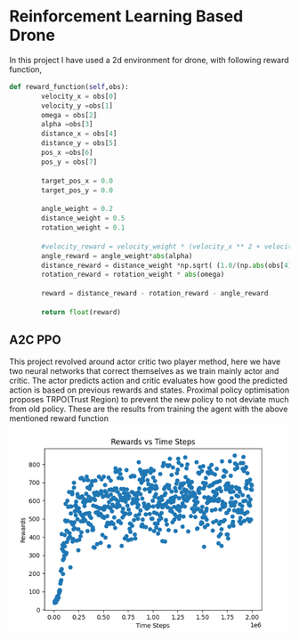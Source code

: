 # Reinforcement Learning Based Drone

In this project I have used a 2d environment for drone, with following reward function,
```python
def reward_function(self,obs):
        velocity_x = obs[0]
        velocity_y =obs[1]
        omega = obs[2]
        alpha =obs[3]
        distance_x = obs[4]
        distance_y = obs[5]
        pos_x =obs[6]
        pos_y = obs[7]

        target_pos_x = 0.0
        target_pos_y = 0.0

        angle_weight = 0.2
        distance_weight = 0.5
        rotation_weight = 0.1

        #velocity_reward = velocity_weight * (velocity_x ** 2 + velocity_y ** 2)
        angle_reward = angle_weight*abs(alpha)
        distance_reward = distance_weight *np.sqrt( (1.0/(np.abs(obs[4])+0.1)) + (1.0/(np.abs(obs[5])+0.1)))
        rotation_reward = rotation_weight * abs(omega)

        reward = distance_reward - rotation_reward - angle_reward

        return float(reward)
```
## A2C PPO
This project revolved around actor critic two player method, here we have two neural networks that correct themselves as we train mainly actor and critic. The actor predicts action and critic evaluates how good the predicted action is based on previous rewards and states.
Proximal policy optimisation proposes TRPO(Trust Region) to prevent the new policy to not deviate much from old policy.
These are the results from training the agent with the above mentioned reward function
![Graph](/model_v_1_2/Outputs/rewardv_1_2.png)